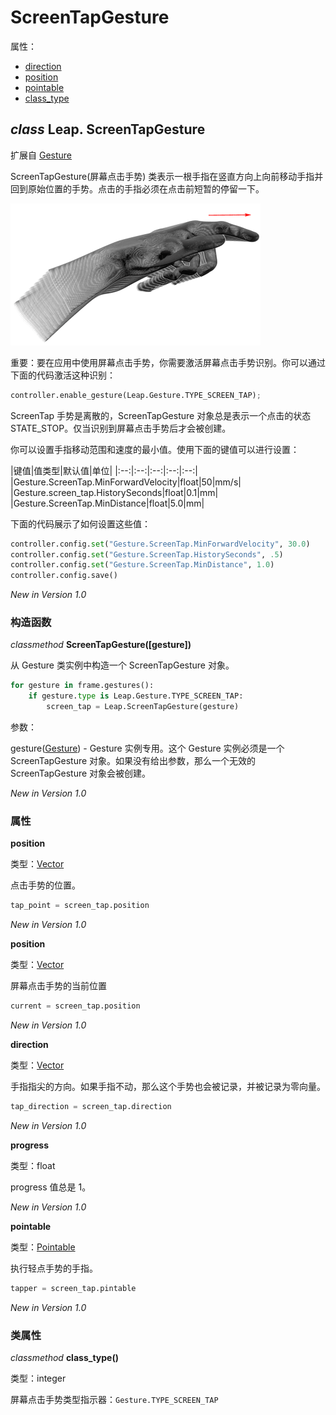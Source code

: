 # ScreenTapGesture

属性：

* [direction](#direction)
* [position](#position)
* [pointable](#pointable)
* [class_type](#class_type)


## ***class*** **Leap. ScreenTapGesture**
扩展自 [Gesture](../api/Leap.Gesture.md)

ScreenTapGesture(屏幕点击手势) 类表示一根手指在竖直方向上向前移动手指并回到原始位置的手势。点击的手指必须在点击前短暂的停留一下。

![](../images/Leap_Gesture_Tap2.png)

重要：要在应用中使用屏幕点击手势，你需要激活屏幕点击手势识别。你可以通过下面的代码激活这种识别：

```python
controller.enable_gesture(Leap.Gesture.TYPE_SCREEN_TAP);
```

ScreenTap 手势是离散的，ScreenTapGesture 对象总是表示一个点击的状态 STATE_STOP。仅当识别到屏幕点击手势后才会被创建。

你可以设置手指移动范围和速度的最小值。使用下面的键值可以进行设置：

|键值|值类型|默认值|单位|
|:--:|:--:|:--:|:--:|:--:|
|Gesture.ScreenTap.MinForwardVelocity|float|50|mm/s|
|Gesture.screen_tap.HistorySeconds|float|0.1|mm|
|Gesture.ScreenTap.MinDistance|float|5.0|mm|

下面的代码展示了如何设置这些值：

```python
controller.config.set("Gesture.ScreenTap.MinForwardVelocity", 30.0)
controller.config.set("Gesture.ScreenTap.HistorySeconds", .5)
controller.config.set("Gesture.ScreenTap.MinDistance", 1.0)
controller.config.save()
```

*New in Version 1.0*

### 构造函数
*classmethod* **ScreenTapGesture([gesture])**

从 Gesture 类实例中构造一个 ScreenTapGesture 对象。

```python
for gesture in frame.gestures():
    if gesture.type is Leap.Gesture.TYPE_SCREEN_TAP:
        screen_tap = Leap.ScreenTapGesture(gesture)
```

参数：

gesture([Gesture](../api/Leap.Gesture.md)) - Gesture 实例专用。这个 Gesture 实例必须是一个 ScreenTapGesture 对象。如果没有给出参数，那么一个无效的 ScreenTapGesture 对象会被创建。

*New in Version 1.0*

### 属性

**position**

类型：[Vector](../api/Leap.Vector.md)

点击手势的位置。

```python
tap_point = screen_tap.position
```

*New in Version 1.0*

**position**

类型：[Vector](../api/Leap.Vector.md)

屏幕点击手势的当前位置

```python
current = screen_tap.position
```

*New in Version 1.0*

**direction**

类型：[Vector](../api/Leap.Vector.md)

手指指尖的方向。如果手指不动，那么这个手势也会被记录，并被记录为零向量。

```python
tap_direction = screen_tap.direction
```

*New in Version 1.0*

**progress**

类型：float

progress 值总是 1。

*New in Version 1.0*

**pointable**

类型：[Pointable](../api/Leap.Pointable.md)

执行轻点手势的手指。

```python
tapper = screen_tap.pintable
```

*New in Version 1.0*

### 类属性
*classmethod* **class_type()**

类型：integer

屏幕点击手势类型指示器：`Gesture.TYPE_SCREEN_TAP`
